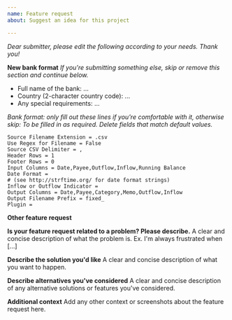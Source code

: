 ```yaml
---
name: Feature request
about: Suggest an idea for this project

---
```


*Dear submitter, please edit the following according to your needs. Thank you!*

**New bank format**
*If you're submitting something else, skip or remove this section and continue below.*
- Full name of the bank: ...
- Country (2-character country code): ...
- Any special requirements: ...

*Bank format: only fill out these lines if you're comfortable with it, otherwise skip:*
*To be filled in as required. Delete fields that match default values.*
```Source Filename Pattern = my_export_filename
Source Filename Extension = .csv
Use Regex for Filename = False
Source CSV Delimiter = ,
Header Rows = 1
Footer Rows = 0
Input Columns = Date,Payee,Outflow,Inflow,Running Balance
Date Format = 
# (see http://strftime.org/ for date format strings)
Inflow or Outflow Indicator =
Output Columns = Date,Payee,Category,Memo,Outflow,Inflow
Output Filename Prefix = fixed_
Plugin =
```

**Other feature request**

**Is your feature request related to a problem? Please describe.**
A clear and concise description of what the problem is. Ex. I'm always frustrated when [...]

**Describe the solution you'd like**
A clear and concise description of what you want to happen.

**Describe alternatives you've considered**
A clear and concise description of any alternative solutions or features you've considered.

**Additional context**
Add any other context or screenshots about the feature request here.

